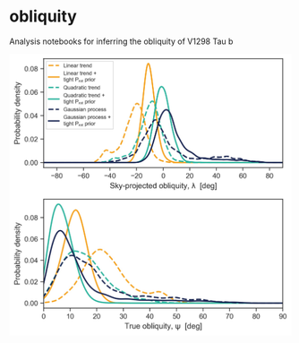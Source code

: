 # obliquity
Analysis notebooks for inferring the obliquity of V1298 Tau b

![alt text](https://github.com/trevordavid/obliquity/blob/main/figures/obliquity-posterior-comparison.jpg?raw=true)
